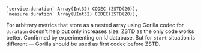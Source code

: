 ```

`service.duration` Array(Int32) CODEC (ZSTD(20)),
`measure.duration` Array(UInt32) CODEC(ZSTD(20)),

```

For arbitrary metrics that store as a nested array using Gorilla codec for `duration` doesn't help but only increases size. ZSTD as the only code works better. Confirmed by experimenting on IJ database.
But for `start` situation is different — Gorilla should be used as first codec before ZSTD.